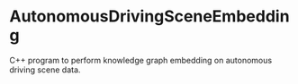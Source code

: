 # AutonomousDrivingSceneEmbedding
C++ program to perform knowledge graph embedding on autonomous driving scene data.

